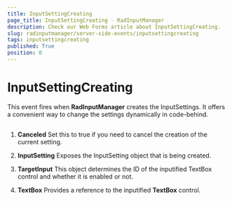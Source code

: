 ```yaml
---
title: InputSettingCreating
page_title: InputSettingCreating - RadInputManager
description: Check our Web Forms article about InputSettingCreating.
slug: radinputmanager/server-side-events/inputsettingcreating
tags: inputsettingcreating
published: True
position: 0
---
```


# InputSettingCreating



This event fires when **RadInputManager** creates the InputSettings. It offers a convenient way to change the settings dynamically in code-behind.

## 

1. **Canceled** Set this to true if you need to cancel the creation of the current setting.

1. **InputSetting** Exposes the InputSetting object that is being created.

1. **TargetInput** This object determines the ID of the inputified TextBox control and whether it is enabled or not.

1. **TextBox** Provides a reference to the inputified **TextBox** control.
